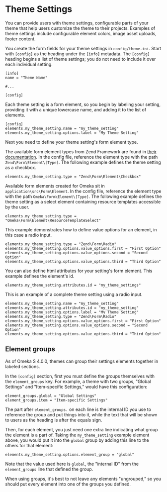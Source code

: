 # Theme Settings

You can provide users with theme settings, configurable parts of your theme that help users customize the theme to their projects. Examples of theme settings include configurable element colors, image asset uploads, footer content.

You create the form fields for your theme settings in `config/theme.ini`. Start with `[config]` as the heading under the `[info]` metadata. The `[config]` heading begins a list of theme settings; you do not need to include it over each individual setting.

```
[info]
name = "Theme Name"

#...

[config]
```

Each theme setting is a form element, so you begin by labeling your setting, providing it with a unique lowercase name, and adding it to the list of elements.

```
[config]
elements.my_theme_setting.name = "my_theme_setting"
elements.my_theme_setting.options.label = "My Theme Setting"
```

Next you need to define your theme setting's form element type.

The available form element types from Zend Framework are found in [their documentation](https://docs.laminas.dev/laminas-form/v3/element/intro/). In the config file, reference the element type with the path `Zend\Form\Element\[Type]`. The following example defines the theme setting as a checkbox.

```
elements.my_theme_setting.type = "Zend\Form\Element\Checkbox"
```

Available form elements created for Omeka sit in `application\src\Form\Element`. In the config file, reference the element type with the path `Omeka\Form\Element\[Type]`. The following example defines the theme setting as a select element containing resource templates accessible by the user.

```
elements.my_theme_setting.type = "Omeka\Form\Element\ResourceTemplateSelect"
```

This example demonstrates how to define value options for an element, in this case a radio input.

```
elements.my_theme_setting.type = "Zend\Form\Radio"
elements.my_theme_setting.options.value_options.first = "First Option"
elements.my_theme_setting.options.value_options.second = "Second Option"
elements.my_theme_setting.options.value_options.third = "Third Option"
```

You can also define html attributes for your setting's form element. This example defines the element's id.

```
elements.my_theme_setting.attributes.id = "my_theme_settings"
```

This is an example of a complete theme setting using a radio input.

```
elements.my_theme_setting.name = "my_theme_setting"
elements.my_theme_setting.attributes.id = "my_theme_setting"
elements.my_theme_setting.options.label = "My Theme Setting"
elements.my_theme_setting.type = "Zend\Form\Radio"
elements.my_theme_setting.options.value_options.first = "First Option"
elements.my_theme_setting.options.value_options.second = "Second Option"
elements.my_theme_setting.options.value_options.third = "Third Option"
```

## Element groups

As of Omeka S 4.0.0, themes can group their settings elements together in labeled sections.

In the `[config]` section, first you must define the groups themselves with the `element_groups` key. For example, a theme with two groups, "Global Settings" and "Item-specific Settings," would have this configuration: 

```
element_groups.global = "Global Settings"
element_groups.item = "Item-specific Settings"
```

The part after `element_groups.` on each line is the internal ID you use to reference the group and put things into it, while the text that will be shown to users as the heading is after the equals sign.

Then, for each element, you just need one extra line indicating what group the element is a part of. Taking the `my_theme_setting` example element above, you would put it into the `global` group by adding this line to the others for that element:

```
elements.my_theme_setting.options.element_group = "global"
```

Note that the value used here is `global`, the "internal ID" from the `element_groups` line that defined the group.

When using groups, it's best to not leave any elements "ungrouped," so you should put every element into one of the groups you defined.
